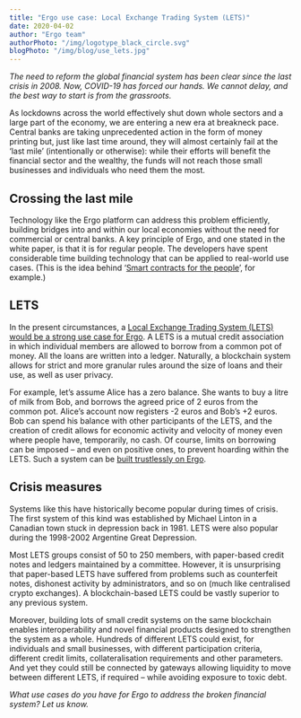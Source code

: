 ```yaml
---
title: "Ergo use case: Local Exchange Trading System (LETS)"
date: 2020-04-02
author: "Ergo team"
authorPhoto: "/img/logotype_black_circle.svg"
blogPhoto: "/img/blog/use_lets.jpg"
---
```


_The need to reform the global financial system has been clear since the last crisis in 2008. Now, COVID-19 has forced our hands. We cannot delay, and the best way to start is from the grassroots._

As lockdowns across the world effectively shut down whole sectors and a large part of the economy, we are entering a new era at breakneck pace. Central banks are taking unprecedented action in the form of money printing but, just like last time around, they will almost certainly fail at the ‘last mile’ (intentionally or otherwise): while their efforts will benefit the financial sector and the wealthy, the funds will not reach those small businesses and individuals who need them the most.

## Crossing the last mile

Technology like the Ergo platform can address this problem efficiently, building bridges into and within our local economies without the need for commercial or central banks. A key principle of Ergo, and one stated in the white paper, is that it is for regular people. The developers have spent considerable time building technology that can be applied to real-world use cases. (This is the idea behind ‘[Smart contracts for the people](http://chepurnoy.org/blog/2018/10/smart-contracts-for-the-people/)’, for example.)

## LETS

In the present circumstances, a [Local Exchange Trading System (LETS) would be a strong use case for Ergo](https://ergoplatform.org/en/blog/2019_04_22-lets). A LETS is a mutual credit association in which individual members are allowed to borrow from a common pot of money. All the loans are written into a ledger. Naturally, a blockchain system allows for strict and more granular rules around the size of loans and their use, as well as user privacy.

For example, let’s assume Alice has a zero balance. She wants to buy a litre of milk from Bob, and borrows the agreed price of 2 euros from the common pot. Alice’s account now registers -2 euros and Bob’s +2 euros. Bob can spend his balance with other participants of the LETS, and the creation of credit allows for economic activity and velocity of money even where people have, temporarily, no cash. Of course, limits on borrowing can be imposed – and even on positive ones, to prevent hoarding within the LETS. Such a system can be [built trustlessly on Ergo](https://ergoplatform.org/en/blog/2019_05_29-exchange/).

## Crisis measures

Systems like this have historically become popular during times of crisis. The first system of this kind was established by Michael Linton in a Canadian town stuck in depression back in 1981. LETS were also popular during the 1998-2002 Argentine Great Depression.

Most LETS groups consist of 50 to 250 members, with paper-based credit notes and ledgers maintained by a committee. However, it is unsurprising that paper-based LETS have suffered from problems such as counterfeit notes, dishonest activity by administrators, and so on (much like centralised crypto exchanges). A blockchain-based LETS could be vastly superior to any previous system.

Moreover, building lots of small credit systems on the same blockchain enables interoperability and novel financial products designed to strengthen the system as a whole. Hundreds of different LETS could exist, for individuals and small businesses, with different participation criteria, different credit limits, collateralisation requirements and other parameters. And yet they could still be connected by gateways allowing liquidity to move between different LETS, if required – while avoiding exposure to toxic debt.

_What use cases do you have for Ergo to address the broken financial system? Let us know._
